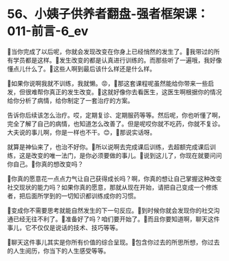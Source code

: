 # 56、小姨子供养者翻盘-强者框架课：011-前言-6_ev

🎼当你完成了以后呢，你就会发现改变在你身上已经悄然的发生了。🎼我带过的所有学员都是这样。🎼发生改变的都是认真进行训练的。而那些听了一遍哦，我好像懂点儿什么了。🎼这些人啊到最后该什么样还是什么样。

🎼如果你说啊我就不训练，我就懒。😡，🎼那这套课程呢虽然能给你带来一些启发，但很难帮你真正的发生改变。🎼这就好像你去看医生，这医生啊根据你的情况给你分析了病情，给你制定了一套治疗的方案。

告诉你后续该怎么治疗。哎，定期复诊、定期服药等等。然后呢，你也听懂了啊，完全了解了自己的病情，也知道怎么改善了。但是呢哎你就不吃药，你就不复诊。大夫说的事儿啊，你是一样也不干。😊，🎼那说实话呀。

就算是神仙来了，也治不好你。🎼所以说啊去完成课后训练，去超额完成课后训练，这是改变的唯一法门，是你必须要做的事儿。🎼说到这儿了，你现在就要问问你自己。🎼你真的想改变吗？

🎼你真的愿意花一点点力气让自己获得成长吗？啊，你真的想让自己掌握这种改变社交现状的能力吗？如果你真的愿意，那就从现在开始，请把自己变成一个修炼者，把后面所学到的一切知识都训练成你的习惯。

🎼变成你不需要思考就能自然发生的下一句反应。🎼到时候你就会发现你的社交沟通已经无往不利了。🎼准备好了吗？咱们要开始了。🎼而且你要知道啊，聊天这件事儿，它不仅仅是说话的技术、技巧等等。

🎼聊天这件事儿其实是你所有价值的综合呈现。🎼包含你过去的所思所想，你过去的人生阅历，你当下的人生感受等等。

